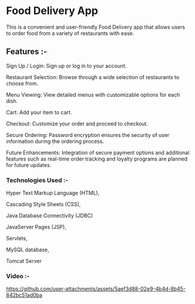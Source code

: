# Food Delivery App

This is a convenient and user-friendly Food Delivery app that allows users to order food from a variety of restaurants with ease.


## Features :-

Sign Up / Login: Sign up or log in to your account.

Restaurant Selection: Browse through a wide selection of restaurants to choose from.

Menu Viewing: View detailed menus with customizable options for each dish.

Cart: Add your item to cart.

Checkout: Customize your order and proceed to checkout.

Secure Ordering: Password encryption ensures the security of user information during the ordering process.

Future Enhancements: Integration of secure payment options and additional features such as real-time order tracking and loyalty programs are planned for future updates.



### Technologies Used :-
Hyper Text Markup Language (HTML),

Cascading Style Sheets (CSS),

Java Database Connectivity (JDBC)

JavaServer Pages (JSP),

Servlets,

MySQL database,

Tomcat Server



### Video :-

https://github.com/user-attachments/assets/5aef3d88-02e9-4b4d-8b45-842bc51ad0ba
